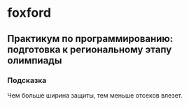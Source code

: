 # foxford
## Практикум по программированию: подготовка к региональному этапу олимпиады ##
### Подсказка ###
Чем больше ширина защиты, тем меньше отсеков влезет.
